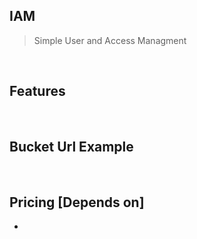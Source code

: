 
## IAM

> Simple User and Access Managment



</br>


## Features



</br>

## Bucket Url Example

</br>

## Pricing [Depends on]

* 
